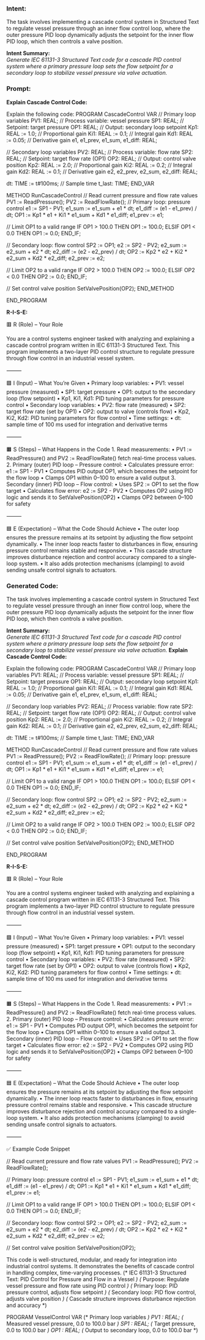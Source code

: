 ### Intent:
The task involves implementing a cascade control system in Structured Text to regulate vessel pressure through an inner flow control loop, where the outer pressure PID loop dynamically adjusts the setpoint for the inner flow PID loop, which then controls a valve position.  

**Intent Summary:**  
*Generate IEC 61131-3 Structured Text code for a cascade PID control system where a primary pressure loop sets the flow setpoint for a secondary loop to stabilize vessel pressure via valve actuation.*

### Prompt:
**Explain Cascade Control Code:**

Explain the following code: PROGRAM CascadeControl VAR // Primary loop variables PV1: REAL; // Process variable: vessel pressure SP1: REAL; // Setpoint: target pressure OP1: REAL; // Output: secondary loop setpoint Kp1: REAL := 1.0; // Proportional gain Ki1: REAL := 0.1; // Integral gain Kd1: REAL := 0.05; // Derivative gain e1, e1_prev, e1_sum, e1_diff: REAL;

// Secondary loop variables
PV2: REAL; // Process variable: flow rate
SP2: REAL; // Setpoint: target flow rate (OP1)
OP2: REAL; // Output: control valve position
Kp2: REAL := 2.0; // Proportional gain
Ki2: REAL := 0.2; // Integral gain
Kd2: REAL := 0.1; // Derivative gain
e2, e2_prev, e2_sum, e2_diff: REAL;

dt: TIME := t#100ms; // Sample time
t_last: TIME;
END_VAR

METHOD RunCascadeControl // Read current pressure and flow rate values PV1 := ReadPressure(); PV2 := ReadFlowRate();
// Primary loop: pressure control
e1 := SP1 - PV1;
e1_sum := e1_sum + e1 * dt;
e1_diff := (e1 - e1_prev) / dt;
OP1 := Kp1 * e1 + Ki1 * e1_sum + Kd1 * e1_diff;
e1_prev := e1;

// Limit OP1 to a valid range
IF OP1 > 100.0 THEN
    OP1 := 100.0;
ELSIF OP1 < 0.0 THEN
    OP1 := 0.0;
END_IF;


// Secondary loop: flow control
SP2 := OP1;
e2 := SP2 - PV2;
e2_sum := e2_sum + e2 * dt;
e2_diff := (e2 - e2_prev) / dt;
OP2 := Kp2 * e2 + Ki2 * e2_sum + Kd2 * e2_diff;
e2_prev := e2;

// Limit OP2 to a valid range
IF OP2 > 100.0 THEN
    OP2 := 100.0;
ELSIF OP2 < 0.0 THEN
    OP2 := 0.0;
END_IF;

// Set control valve position
SetValvePosition(OP2);
END_METHOD

END_PROGRAM

**R-I-S-E:**

🟥 R (Role) – Your Role

You are a control systems engineer tasked with analyzing and explaining a cascade control program written in IEC 61131-3 Structured Text. This program implements a two-layer PID control structure to regulate pressure through flow control in an industrial vessel system.

⸻

🟩 I (Input) – What You’re Given
	•	Primary loop variables:
	•	PV1: vessel pressure (measured)
	•	SP1: target pressure
	•	OP1: output to the secondary loop (flow setpoint)
	•	Kp1, Ki1, Kd1: PID tuning parameters for pressure control
	•	Secondary loop variables:
	•	PV2: flow rate (measured)
	•	SP2: target flow rate (set by OP1)
	•	OP2: output to valve (controls flow)
	•	Kp2, Ki2, Kd2: PID tuning parameters for flow control
	•	Time settings:
	•	dt: sample time of 100 ms used for integration and derivative terms

⸻

🟧 S (Steps) – What Happens in the Code
	1.	Read measurements:
	•	PV1 := ReadPressure() and PV2 := ReadFlowRate() fetch real-time process values.
	2.	Primary (outer) PID loop – Pressure control:
	•	Calculates pressure error: e1 := SP1 - PV1
	•	Computes PID output OP1, which becomes the setpoint for the flow loop
	•	Clamps OP1 within 0–100 to ensure a valid output
	3.	Secondary (inner) PID loop – Flow control:
	•	Uses SP2 := OP1 to set the flow target
	•	Calculates flow error: e2 := SP2 - PV2
	•	Computes OP2 using PID logic and sends it to SetValvePosition(OP2)
	•	Clamps OP2 between 0–100 for safety

⸻

🟦 E (Expectation) – What the Code Should Achieve
	•	The outer loop ensures the pressure remains at its setpoint by adjusting the flow setpoint dynamically.
	•	The inner loop reacts faster to disturbances in flow, ensuring pressure control remains stable and responsive.
	•	This cascade structure improves disturbance rejection and control accuracy compared to a single-loop system.
	•	It also adds protection mechanisms (clamping) to avoid sending unsafe control signals to actuators.

### Generated Code:
The task involves implementing a cascade control system in Structured Text to regulate vessel pressure through an inner flow control loop, where the outer pressure PID loop dynamically adjusts the setpoint for the inner flow PID loop, which then controls a valve position.  

**Intent Summary:**  
*Generate IEC 61131-3 Structured Text code for a cascade PID control system where a primary pressure loop sets the flow setpoint for a secondary loop to stabilize vessel pressure via valve actuation.*
**Explain Cascade Control Code:**

Explain the following code: PROGRAM CascadeControl VAR // Primary loop variables PV1: REAL; // Process variable: vessel pressure SP1: REAL; // Setpoint: target pressure OP1: REAL; // Output: secondary loop setpoint Kp1: REAL := 1.0; // Proportional gain Ki1: REAL := 0.1; // Integral gain Kd1: REAL := 0.05; // Derivative gain e1, e1_prev, e1_sum, e1_diff: REAL;

// Secondary loop variables
PV2: REAL; // Process variable: flow rate
SP2: REAL; // Setpoint: target flow rate (OP1)
OP2: REAL; // Output: control valve position
Kp2: REAL := 2.0; // Proportional gain
Ki2: REAL := 0.2; // Integral gain
Kd2: REAL := 0.1; // Derivative gain
e2, e2_prev, e2_sum, e2_diff: REAL;

dt: TIME := t#100ms; // Sample time
t_last: TIME;
END_VAR

METHOD RunCascadeControl // Read current pressure and flow rate values PV1 := ReadPressure(); PV2 := ReadFlowRate();
// Primary loop: pressure control
e1 := SP1 - PV1;
e1_sum := e1_sum + e1 * dt;
e1_diff := (e1 - e1_prev) / dt;
OP1 := Kp1 * e1 + Ki1 * e1_sum + Kd1 * e1_diff;
e1_prev := e1;

// Limit OP1 to a valid range
IF OP1 > 100.0 THEN
    OP1 := 100.0;
ELSIF OP1 < 0.0 THEN
    OP1 := 0.0;
END_IF;


// Secondary loop: flow control
SP2 := OP1;
e2 := SP2 - PV2;
e2_sum := e2_sum + e2 * dt;
e2_diff := (e2 - e2_prev) / dt;
OP2 := Kp2 * e2 + Ki2 * e2_sum + Kd2 * e2_diff;
e2_prev := e2;

// Limit OP2 to a valid range
IF OP2 > 100.0 THEN
    OP2 := 100.0;
ELSIF OP2 < 0.0 THEN
    OP2 := 0.0;
END_IF;

// Set control valve position
SetValvePosition(OP2);
END_METHOD

END_PROGRAM

**R-I-S-E:**

🟥 R (Role) – Your Role

You are a control systems engineer tasked with analyzing and explaining a cascade control program written in IEC 61131-3 Structured Text. This program implements a two-layer PID control structure to regulate pressure through flow control in an industrial vessel system.

⸻

🟩 I (Input) – What You’re Given
	•	Primary loop variables:
	•	PV1: vessel pressure (measured)
	•	SP1: target pressure
	•	OP1: output to the secondary loop (flow setpoint)
	•	Kp1, Ki1, Kd1: PID tuning parameters for pressure control
	•	Secondary loop variables:
	•	PV2: flow rate (measured)
	•	SP2: target flow rate (set by OP1)
	•	OP2: output to valve (controls flow)
	•	Kp2, Ki2, Kd2: PID tuning parameters for flow control
	•	Time settings:
	•	dt: sample time of 100 ms used for integration and derivative terms

⸻

🟧 S (Steps) – What Happens in the Code
	1.	Read measurements:
	•	PV1 := ReadPressure() and PV2 := ReadFlowRate() fetch real-time process values.
	2.	Primary (outer) PID loop – Pressure control:
	•	Calculates pressure error: e1 := SP1 - PV1
	•	Computes PID output OP1, which becomes the setpoint for the flow loop
	•	Clamps OP1 within 0–100 to ensure a valid output
	3.	Secondary (inner) PID loop – Flow control:
	•	Uses SP2 := OP1 to set the flow target
	•	Calculates flow error: e2 := SP2 - PV2
	•	Computes OP2 using PID logic and sends it to SetValvePosition(OP2)
	•	Clamps OP2 between 0–100 for safety

⸻

🟦 E (Expectation) – What the Code Should Achieve
	•	The outer loop ensures the pressure remains at its setpoint by adjusting the flow setpoint dynamically.
	•	The inner loop reacts faster to disturbances in flow, ensuring pressure control remains stable and responsive.
	•	This cascade structure improves disturbance rejection and control accuracy compared to a single-loop system.
	•	It also adds protection mechanisms (clamping) to avoid sending unsafe control signals to actuators.

⸻

✅ Example Code Snippet

// Read current pressure and flow rate values
PV1 := ReadPressure();
PV2 := ReadFlowRate();

// Primary loop: pressure control
e1 := SP1 - PV1;
e1_sum := e1_sum + e1 * dt;
e1_diff := (e1 - e1_prev) / dt;
OP1 := Kp1 * e1 + Ki1 * e1_sum + Kd1 * e1_diff;
e1_prev := e1;

// Limit OP1 to a valid range
IF OP1 > 100.0 THEN
    OP1 := 100.0;
ELSIF OP1 < 0.0 THEN
    OP1 := 0.0;
END_IF;

// Secondary loop: flow control
SP2 := OP1;
e2 := SP2 - PV2;
e2_sum := e2_sum + e2 * dt;
e2_diff := (e2 - e2_prev) / dt;
OP2 := Kp2 * e2 + Ki2 * e2_sum + Kd2 * e2_diff;
e2_prev := e2;

// Set control valve position
SetValvePosition(OP2);

This code is well-structured, modular, and ready for integration into industrial control systems. It demonstrates the benefits of cascade control in handling complex, time-varying processes.
(* IEC 61131-3 Structured Text: PID Control for Pressure and Flow in a Vessel *)
(* Purpose: Regulate vessel pressure and flow rate using PID control *)
(*   Primary loop: PID pressure control, adjusts flow setpoint *)
(*   Secondary loop: PID flow control, adjusts valve position *)
(*   Cascade structure improves disturbance rejection and accuracy *)

PROGRAM VesselControl
VAR
    (* Primary loop variables *)
    PV1 : REAL;          (* Measured vessel pressure, 0.0 to 100.0 bar *)
    SP1 : REAL;          (* Target pressure, 0.0 to 100.0 bar *)
    OP1 : REAL;          (* Output to secondary loop, 0.0 to 100.0 bar *)
